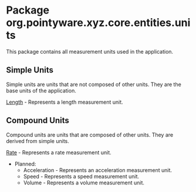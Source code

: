 # Package org.pointyware.xyz.core.entities.units
This package contains all measurement units used in the application.

## Simple Units
Simple units are units that are not composed of other units. They are the base units of the application.

[Length](../../geo/Length.kt) - Represents a length measurement unit.

## Compound Units
Compound units are units that are composed of other units. They are derived from simple units.

[Rate](../../business/Rate.kt) - Represents a rate measurement unit.

* Planned:
    * Acceleration - Represents an acceleration measurement unit.
    * Speed - Represents a speed measurement unit.
    * Volume - Represents a volume measurement unit.
